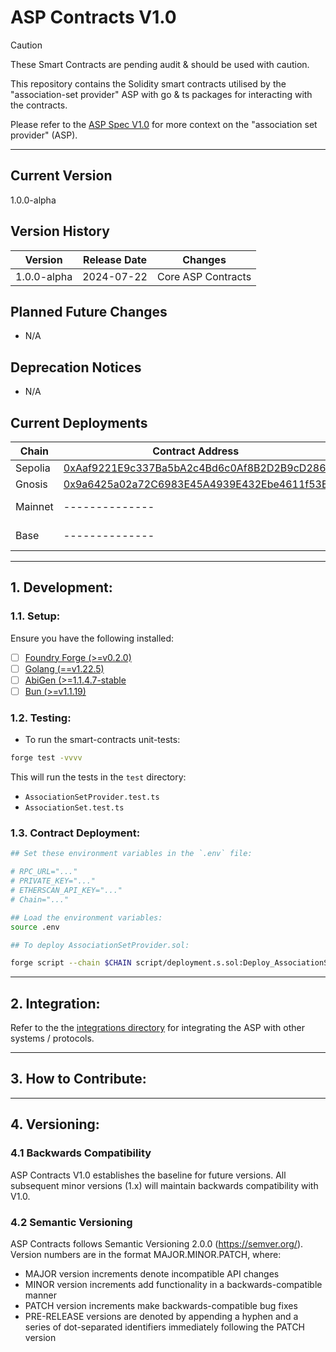 # ASP Contracts V1.0

> [!CAUTION]
> These Smart Contracts are pending audit & should be used with caution.

This repository contains the Solidity smart contracts utilised by the "association-set provider" ASP with go & ts packages for interacting with the contracts.

Please refer to the [ASP Spec V1.0](https://0xbow-io.github.io/asp-spec-v1.0/) for more context on the "association set provider" (ASP).

---

## Current Version

1.0.0-alpha

## Version History

| Version     | Release Date | Changes            |
| ----------- | ------------ | ------------------ |
| 1.0.0-alpha | 2024-07-22   | Core ASP Contracts |

## Planned Future Changes

- N/A

## Deprecation Notices

- N/A

## Current Deployments

| Chain   | Contract Address                                                                                                              | Status                |
| ------- | ----------------------------------------------------------------------------------------------------------------------------- | --------------------- |
| Sepolia | [0xAaf9221E9c337Ba5bA2c4Bd6c0Af8B2D2B9cD286](https://sepolia.etherscan.io/address/0xaaf9221e9c337ba5ba2c4bd6c0af8b2d2b9cd286) | ✅ Deployed           |
| Gnosis  | [0x9a6425a02a72C6983E45A4939E432Ebe4611f53E](https://gnosisscan.io/address/0x9a6425a02a72C6983E45A4939E432Ebe4611f53E)        | ✅ Deployed           |
| Mainnet | --------------                                                                                                                | ⚠️ Pending Deployment |
| Base    | --------------                                                                                                                | ⚠️ Pending Deployment |

---

## 1. Development:

### 1.1. Setup:

Ensure you have the following installed:

- [ ] [Foundry Forge (>=v0.2.0)](https://book.getfoundry.sh/getting-started/installation)
- [ ] [Golang (==v1.22.5)](https://go.dev/doc/install)
- [ ] [AbiGen (>=1.1.4.7-stable](https://geth.ethereum.org/docs/tools/abigen)
- [ ] [Bun (>=v1.1.19)](https://bun.sh/)

### 1.2. Testing:

- To run the smart-contracts unit-tests:

```bash
forge test -vvvv
```

This will run the tests in the `test` directory:

- `AssociationSetProvider.test.ts`
- `AssociationSet.test.ts`

### 1.3. Contract Deployment:

```bash
## Set these environment variables in the `.env` file:

# RPC_URL="..."
# PRIVATE_KEY="..."
# ETHERSCAN_API_KEY="..."
# Chain="..."

## Load the environment variables:
source .env

## To deploy AssociationSetProvider.sol:

forge script --chain $CHAIN script/deployment.s.sol:Deploy_AssociationSetProvider --rpc-url $RPC_URL --legacy --broadcast --verify -vvv
```

---

## 2. Integration:

Refer to the the [integrations directory](integrations/) for integrating the ASP with other systems / protocols.

---

## 3. How to Contribute:

---

## 4. Versioning:

### 4.1 Backwards Compatibility

ASP Contracts V1.0 establishes the baseline for future versions. All subsequent minor versions (1.x) will maintain backwards compatibility with V1.0.

### 4.2 Semantic Versioning

ASP Contracts follows Semantic Versioning 2.0.0 (https://semver.org/). Version numbers are in the format MAJOR.MINOR.PATCH, where:

- MAJOR version increments denote incompatible API changes
- MINOR version increments add functionality in a backwards-compatible manner
- PATCH version increments make backwards-compatible bug fixes
- PRE-RELEASE versions are denoted by appending a hyphen and a series of dot-separated identifiers immediately following the PATCH version
